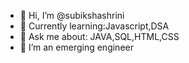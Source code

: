 - 👋 Hi, I’m @subikshashrini
- 👀 Currently learning:Javascript,DSA
- 🚀 Ask me about: JAVA,SQL,HTML,CSS
- 🌱 I’m an emerging engineer



